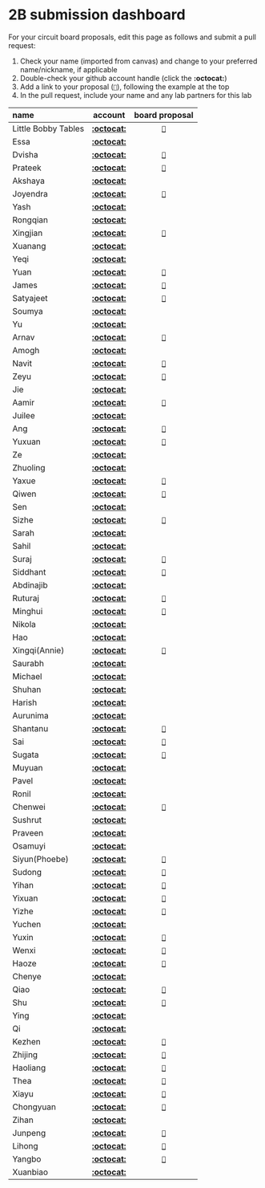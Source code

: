 # 2B submission dashboard


For your circuit board proposals, edit this page as follows and submit a pull request:
1. Check your name (imported from canvas) and change to your preferred name/nickname, if applicable
2. Double-check your github account handle (click the **:octocat:**)
3. Add a link to your proposal (`📌`), following the example at the top
4. In the pull request, include your name and any lab partners for this lab


| name                |                        account                         |                        board proposal                        |
| :------------------ | :----------------------------------------------------: | :----------------------------------------------------------: |
| Little Bobby Tables |         [**:octocat:**](https://xkcd.com/327/)         | [`📌`](https://www.explainxkcd.com/wiki/index.php/Little_Bobby_Tables) |
| Essa                |      [**:octocat:**](https://github.com/essaalk)       |                                                              |
| Dvisha              |      [**:octocat:**](https://github.com/dvishab)       | [`📌`](https://docs.google.com/document/d/1S8FRkwQQhEYfprPQ83MPl8qtN2SejIz1PUUWwOHY-D4/edit) |
| Prateek             |  [**:octocat:**](https://github.com/prateekbashista)   | [`📌`](https://github.com/prateekbashista/ESE-5190-Documents/blob/39fc4a9d17130083324c1595c44e241c5d47742f/Board%20Proposal.md) |
| Akshaya             |    [**:octocat:**](https://github.com/AkshayaBhati)    |                                                              |
| Joyendra            |      [**:octocat:**](https://github.com/joyendra)      | [`📌`](https://github.com/joyendra/ESE519-Lab2-intoTheVoid/blob/main/Lab%202B/board_proposal.md) |
| Yash                |      [**:octocat:**](https://github.com/yash-mb)       |                                                              |
| Rongqian            |     [**:octocat:**](https://github.com/WillChan9)      |                                                              |
| Xingjian            |  [**:octocat:**](https://github.com/AndYmeisterrrrr)   | [`📌`](https://github.com/AndYmeisterrrrr/ese5190_lab2BXingjian-Chen) |
| Xuanang             |  [**:octocat:**](https://github.com/IndigoQuadratic)   |                                                              |
| Yeqi                |     [**:octocat:**](https://github.com/villyye97)      |                                                              |
| Yuan                |      [**:octocat:**](https://github.com/ChiYuan9)      |       [`📌`](https://github.com/ChiYuan9/ESE5190-Lab2B)       |
| James               |     [**:octocat:**](https://github.com/jciardullo)     | [`📌`](https://github.com/jciardullo/ese519-lab2b-proposal/blob/main/README.md) |
| Satyajeet           |   [**:octocat:**](https://github.com/satyajeetburla)   |   [`📌`](https://github.com/satyajeetburla/Lab-2B-Proposal)   |
| Soumya              |  [**:octocat:**](https://github.com/unlim-int-soumya)  |                                                              |
| Yu                  |    [**:octocat:**](https://github.com/skyfall88888)    |                                                              |
| Arnav               |     [**:octocat:**](https://github.com/arnavgadre)     | [`📌`](https://github.com/arnavgadre/Lab2b_esp_Arnav/blob/main/README.md) |
| Amogh               |    [**:octocat:**](https://github.com/amoghgajare)     |                                                              |
| Navit               |      [**:octocat:**](https://github.com/navgill4)      |   [`📌`](https://github.com/navgill4/LAB2B-Board-proposal)    |
| Zeyu                |       [**:octocat:**](https://github.com/zgu74)        | [`📌`](https://github.com/zgu74/ESE-5190-Lab-2B-proposal.git) |
| Jie                 |     [**:octocat:**](https://github.com/katrinaji)      |                                                              |
| Aamir               | [**:octocat:**](https://github.com/aamirabbaskhambaty) | [`📌`](https://github.com/aamirabbaskhambaty/ESE519-401-Lab2B-Proposal) |
| Juilee              |     [**:octocat:**](https://github.com/JuiUpenn11)     |                                                              |
| Ang                 |      [**:octocat:**](https://github.com/AngLi-00)      | [`📌`](https://github.com/AngLi-00/ese5190-lab2b/blob/main/README.md) |
| Yuxuan              |    [**:octocat:**](https://github.com/Yuxuan-Li295)    |     [`📌`](https://github.com/anniepan8215/ESE519_lab2B)      |
| Ze                  |    [**:octocat:**](https://github.com/kop123meter)     |                                                              |
| Zhuoling            |     [**:octocat:**](https://github.com/Zhuoling11)     |                                                              |
| Yaxue               |      [**:octocat:**](https://github.com/Maxi0427)      | [`📌`](https://github.com/Maxi0427/ESE519_lab2b/blob/main/Readme.md) |
| Qiwen               |       [**:octocat:**](https://github.com/Dang0v)       |   [`📌`](https://github.com/Dang0v/ese5190-lab02b-proposal)   |
| Sen                 |       [**:octocat:**](https://github.com/SEN316)       |                                                              |
| Sizhe               |     [**:octocat:**](https://github.com/MaxMa6150)      | [`📌`](https://github.com/MaxMa6150/LAB2B_Proposal/blob/main/README.md) |
| Sarah               |      [**:octocat:**](https://github.com/samalott)      |                                                              |
| Sahil               |     [**:octocat:**](https://github.com/Sahil-M-M)      |                                                              |
| Suraj               |  [**:octocat:**](https://github.com/SurajMarthy1001)   | [`📌`](https://github.com/SurajMarthy1001/ESE5190_2B_Proposal_SURAJ/blob/aa3fe5352bfb0501f3149bd43af39a714a96ba21/README.md) |
| Siddhant            |    [**:octocat:**](https://github.com/Siddmathur14)    | [`📌`](https://github.com/Siddmathur14/ESE-5190_Lab_2B/blob/main/README.md) |
| Abdinajib           |      [**:octocat:**](https://github.com/Abdi1717)      |                                                              |
| Ruturaj             |      [**:octocat:**](https://github.com/Ruturajn)      | [`📌`](https://github.com/Ruturajn/Lab2b-esp/blob/main/README.md) |
| Minghui             |      [**:octocat:**](https://github.com/minghuin)      | [`📌`](https://github.com/minghuin/ese5190-2022-lab2-into-the-void-star/blob/main/lab2B_preview/Lab2B_Brief_Proposal.md) |
| Nikola              |      [**:octocat:**](https://github.com/ndobrad)       |                                                              |
| Hao                 |      [**:octocat:**](https://github.com/ryanhpan)      |                                                              |
| Xingqi(Annie)       |    [**:octocat:**](https://github.com/anniepan8215)    |   [`📌`](https://github.com/anniepan8215/ESE519_lab2B.git)    |
| Saurabh             | [**:octocat:**](https://github.com/saurabhparulekar24) |                                                              |
| Michael             |      [**:octocat:**](https://github.com/mvpeters)      |                                                              |
| Shuhan              |      [**:octocat:**](https://github.com/QSHANSSS)      |                                                              |
| Harish              |   [**:octocat:**](https://github.com/harishramesh98)   |                                                              |
| Aurunima            |      [**:octocat:**](https://github.com/Aurunima)      |                                                              |
| Shantanu            |     [**:octocat:**](https://github.com/Shantykins)     | [`📌`](https://github.com/Shantykins/ESE519_LAB2B/blob/main/README.md) |
| Sai                 |    [**:octocat:**](https://github.com/koushik-sss)     |    [`📌`](https://github.com/koushik-sss/2B-PROPOSAL-SAI)     |
| Sugata              |    [**:octocat:**](https://github.com/sugahiraeth)     | [`📌`](https://github.com/sugahiraeth/Lab2Bese5190/blob/main/README.md) |
| Muyuan              |     [**:octocat:**](https://github.com/ILandingI)      |                                                              |
| Pavel               |   [**:octocat:**](https://github.com/pashashusharin)   |                                                              |
| Ronil               |     [**:octocat:**](https://github.com/ronils428)      |                                                              |
| Chenwei             |    [**:octocat:**](https://github.com/Chenwei-Tang)    | [`📌`](https://github.com/Chenwei-Tang/lab2B/blob/main/proposal.md) |
| Sushrut             |   [**:octocat:**](https://github.com/sushrut-upenn)    |                                                              |
| Praveen             |  [**:octocat:**](https://github.com/Praveen-Raj-u-s)   |                                                              |
| Osamuyi             |     [**:octocat:**](https://github.com/Osamuyi97)      |                                                              |
| Siyun(Phoebe)       |     [**:octocat:**](https://github.com/Phoebe-www)     |     [`📌`](https://github.com/Phoebe-www/Lab2b_Proposal)      |
| Sudong              |    [**:octocat:**](https://github.com/sudong-wang)     |    [`📌`]( https://github.com/sudong-wang/lab-2b-proposal)    |
| Yihan               |     [**:octocat:**](https://github.com/WenyuWang1)     | [`📌`]( https://github.com/WenyuWang1/ESE519-401-Lab2B-Proposal.git) |
| Yixuan              |      [**:octocat:**](https://github.com/Sharonun)      |   [`📌`](https://github.com/Sharonun/Lab2B-brief-proposal)    |
| Yizhe               |      [**:octocat:**](https://github.com/ApolloW1)      |       [`📌`](https://github.com/ApolloW1/ESE519_lab2b)        |
| Yuchen              |   [**:octocat:**](https://github.com/YuchenWang0303)   |                                                              |
| Yuxin               |      [**:octocat:**](https://github.com/Ariiees)       |   [`📌`](https://github.com/anniepan8215/ESE519_lab2B.git)    |
| Wenxi               |     [**:octocat:**](https://github.com/wenxiwei00)     | [`📌`](https://github.com/wenxiwei00/lab-2B/blob/main/README.md) |
| Haoze               |       [**:octocat:**](https://github.com/TomGoh)       | [`📌`](https://github.com/TomGoh/ese5190-logs/blob/main/Lab%202B%20RP2040%20Expansion%20Proposal.md ) |
| Chenye              |    [**:octocat:**](https://github.com/xcyxcyxcyxcy)    |                                                              |
| Qiao                |    [**:octocat:**](https://github.com/23qiaoqiaoo)     | [`📌`](https://github.com/23qiaoqiaoo/ese519-lab2-proposal.git) |
| Shu                 |       [**:octocat:**](https://github.com/shux3)        | [`📌`](https://github.com/shux3/ese5190_lab2B_proposal/blob/main/README.md) |
| Ying                |    [**:octocat:**](https://github.com/real-YingXu)     |                                                              |
| Qi                  |      [**:octocat:**](https://github.com/sueqixue)      |                                                              |
| Kezhen              |     [**:octocat:**](https://github.com/akiyamask)      | [`📌`](https://github.com/akiyamask/Proposal-519/blob/main/README.md) |
| Zhijing             |      [**:octocat:**](https://github.com/ZhijingY)      | [`📌`](https://github.com/ZhijingY/ESE519_Lab2B/blob/main/README.md) |
| Haoliang            |    [**:octocat:**](https://github.com/HaoliangYou)     | [`📌`](https://github.com/HaoliangYou/ese5190-2022-lab2b-proposal) |
| Thea                |       [**:octocat:**](https://github.com/Thea-E)       | [`📌`](https://docs.google.com/document/d/1-GNJAQVkn35uTLNDhJ7taiKcqtca-plt31z2pwUq-nw/edit?usp=sharing) |
| Xiayu               |       [**:octocat:**](https://github.com/Xiaayu)       | [`📌`](https://github.com/Xiaayu/Lab2_Proposal/blob/main/README.md) |
| Chongyuan           |     [**:octocat:**](https://github.com/Ryan66666)      |      [`📌`](https://github.com/Ryan66666/lab2bproposal)       |
| Zihan               |     [**:octocat:**](https://github.com/zizhanghan)     |                                                              |
| Junpeng             |       [**:octocat:**](https://github.com/PZZ97)        |       [`📌`](https://github.com/PZZ97/ese519-lab2b-all)       |
| Lihong              |     [**:octocat:**](https://github.com/lihzhao14)      | [`📌`](https://github.com/lihzhao14/ese-5190-lab2-B/blob/main/Proposal.md) |
| Yangbo              |      [**:octocat:**](https://github.com/yangbozh)      | [`📌`](https://github.com/yangbozh/ese519_codes/blob/main/lab2b/README.md) |
| Xuanbiao            |       [**:octocat:**](https://github.com/AkoZhu)       |                                                              |
